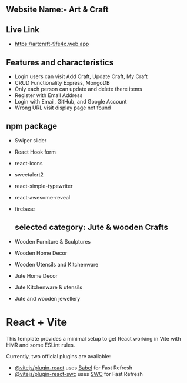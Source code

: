 

## Website Name:- Art & Craft

## Live Link
- https://artcraft-9fe4c.web.app
  
## Features and characteristics
- Login users can visit Add Craft, Update Craft, My Craft
-  CRUD Functionality Express, MongoDB
-  Only each person can update and delete there items
- Register with Email Address 
- Login with Email, GitHub, and Google Account
- Wrong URL visit display page not found

## npm package
- Swiper slider
- React Hook form
- react-icons
- sweetalert2
- react-simple-typewriter
- react-awesome-reveal
- firebase

  ## selected category:  Jute & wooden Crafts
- Wooden Furniture & Sculptures
- Wooden Home Decor
- Wooden Utensils and Kitchenware
- Jute Home Decor
- Jute Kitchenware & utensils
- Jute and wooden jewellery

# React + Vite

This template provides a minimal setup to get React working in Vite with HMR and some ESLint rules.

Currently, two official plugins are available:

- [@vitejs/plugin-react](https://github.com/vitejs/vite-plugin-react/blob/main/packages/plugin-react/README.md) uses [Babel](https://babeljs.io/) for Fast Refresh
- [@vitejs/plugin-react-swc](https://github.com/vitejs/vite-plugin-react-swc) uses [SWC](https://swc.rs/) for Fast Refresh
